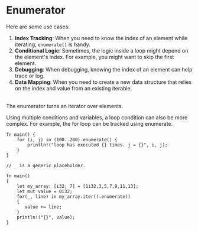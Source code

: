 # Enumerator



Here are some use cases:

1. **Index Tracking**: When you need to know the index of an element while iterating, `enumerate()` is handy.
2. **Conditional Logic**: Sometimes, the logic inside a loop might depend on the element's index. For example, you might want to skip the first element.
3. **Debugging**: When debugging, knowing the index of an element can help trace or log.
4. **Data Mapping**: When you need to create a new data structure that relies on the index and value from an existing iterable.

\
The enumerator turns an iterator over elements.

Using multiple conditions and variables, a loop condition can also be more complex. For example, the for loop can be tracked using enumerate.

```
fn main() {
    for (i, j) in (100..200).enumerate() {
        println!("loop has executed {} times. j = {}", i, j);
    }
}
```

```
// _ is a generic placeholder.

fn main()  
{ 
    let my_array: [i32; 7] = [1i32,3,5,7,9,11,13]; 
    let mut value = 0i32; 
    for(_, line) in my_array.iter().enumerate() 
    { 
       value += line; 
    } 
    println!("{}", value); 
} 
```

